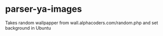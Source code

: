 # parser-ya-images
Takes random wallpapper from wall.alphacoders.com/random.php
and set background in Ubuntu
